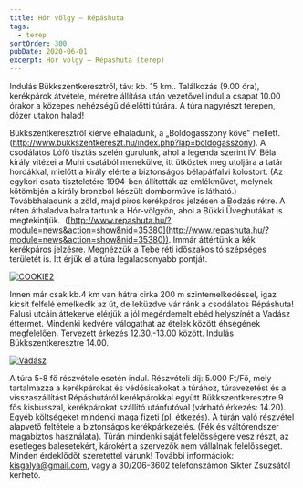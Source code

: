 ```yaml
---
title: Hór völgy – Répáshuta
tags:
  - terep
sortOrder: 300
pubDate: 2020-06-01
excerpt: Hór völgy – Répáshuta (terep)
---
```


Indulás Bükkszentkeresztről, táv: kb. 15 km.. Találkozás (9.00 óra), kerékpárok átvétele, méretre állítása után vezetővel indul a csapat 10.00 órakor a közepes nehézségű délelőtti túrára. A túra nagyrészt terepen, dózer utakon halad!

Bükkszentkeresztről kiérve elhaladunk, a „Boldogasszony köve” mellett. (http://www.bukkszentkereszt.hu/index.php?lap=boldogasszony). A csodálatos Lófő tisztás szélén gurulunk, ahol a legenda szerint IV. Béla király vitézei a Muhi csatából menekülve, itt ütköztek meg utoljára a tatár hordákkal, mielőtt a király elérte a biztonságos bélapátfalvi kolostort. (Az egykori csata tiszteletére 1994-ben állították az emlékművet, melynek kőtömbjén a király bronzból készült domborműve is látható.) Továbbhaladunk a zöld, majd piros kerékpáros jelzésen a Bodzás rétre. A réten áthaladva balra tartunk a Hór-völgyön, ahol a Bükki Üveghutákat is megtekintjük.  ([http://www.repashuta.hu/?module=news&action=show&nid=35380](http://www.repashuta.hu/?module=news&action=show&nid=35380)). Immár áttértünk a kék kerékpáros jelzésre. Megnézzük a Tebe réti időszakos tó szépséges területét is. Itt érjük el a túra legalacsonyabb pontját.

[![COOKIE2](http://kisgalya.hu/wp-content/uploads/2015/04/Tebe.jpg)](http://kisgalya.hu/wp-content/uploads/2015/04/Tebe.jpg)

Innen már csak kb.4 km van hátra cirka 200 m szintemelkedéssel, igaz kicsit felfelé emelkedik az út, de leküzdve vár ránk a csodálatos Répáshuta! Falusi utcáin áttekerve elérjük a jól megérdemelt ebéd helyszínét a Vadász éttermet. Mindenki kedvére válogathat az ételek között éhségének megfelelően. Tervezett érkezés 12.30.-13.00 között. Indulás Bükkszentkeresztre 14.00.

[![Vadász](http://kisgalya.hu/wp-content/uploads/2015/04/Vadász.png)](http://kisgalya.hu/wp-content/uploads/2015/04/Vadász.png)

A túra 5-8 fő részvétele esetén indul. Részvételi díj: 5.000 Ft/Fő, mely tartalmazza a kerékpárokat és védősisakokat a túrához, túravezetést és a visszaszállítást Répáshutáról kerékpárokkal együtt Bükkszentkeresztre 9 fős kisbusszal, kerékpárokat szállító utánfutóval (várható érkezés: 14.20). Egyéb költségeket mindenki maga fizeti (pl. étkezés). A túrán való részvétel alapvető feltétele a biztonságos kerékpárkezelés. (Fék és váltórendszer magabiztos használata). Túrán mindenki saját felelősségére vesz részt, az esetleges balesetekért, károkért a szervezők nem vállalnak felelősséget. Minden érdeklődőt szeretettel várunk! További információk: [kisgalya@gmail.com](mailto:kisgalya@gmail.com), vagy a 30/206-3602 telefonszámon Sikter Zsuzsától kérhető.

